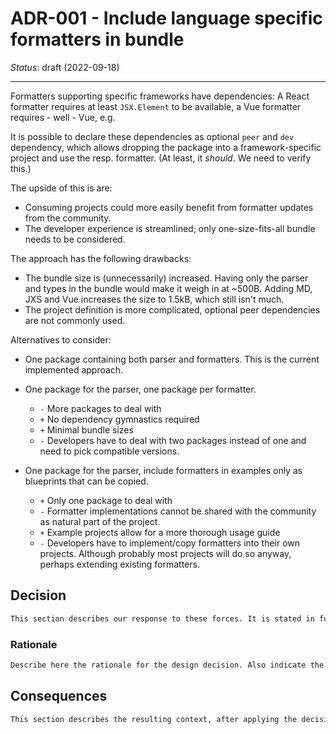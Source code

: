 # ADR-001 - Include language specific formatters in bundle

*Status*: draft (2022-09-18)

---

Formatters supporting specific frameworks have dependencies: A React formatter
requires at least `JSX.Element` to be available, a Vue formatter requires - well - Vue, e.g.

It is possible to declare these dependencies as optional `peer` and `dev`
dependency, which allows dropping the package into a framework-specific project
and use the resp. formatter. (At least, it *should*. We need to verify this.)

The upside of this is are:

* Consuming projects could more easily benefit from formatter updates from the
  community.
* The developer experience is streamlined; only one-size-fits-all bundle needs
  to be considered.

The approach has the following drawbacks:

* The bundle size is (unnecessarily) increased. Having only the parser and types
  in the bundle would make it weigh in at ~500B. Adding MD, JXS and Vue
  increases the size to 1.5kB, which still isn't much.
* The project definition is more complicated, optional peer dependencies are not
  commonly used.

Alternatives to consider:

* One package containing both parser and formatters. This is the current
  implemented approach.
* One package for the parser, one package per formatter.
  * `-` More packages to deal with
  * `+` No dependency gymnastics required
  * `+` Minimal bundle sizes
  * `-` Developers have to deal with two packages instead of one and need to
    pick compatible versions.

* One package for the parser, include formatters in examples only as blueprints
  that can be copied.
  * `+` Only one package to deal with
  * `-` Formatter implementations cannot be shared with the community as natural
    part of the project.
  * `+` Example projects allow for a more thorough usage guide
  * `-` Developers have to implement/copy formatters into their own projects.
    Although probably most projects will do so anyway, perhaps extending
    existing formatters.

## Decision

```txt
This section describes our response to these forces. It is stated in full sentences, with active voice. "We will …"
```

### Rationale

```txt
Describe here the rationale for the design decision. Also indicate the rationale for significant rejected alternatives. This section may also indicate assumptions, constraints, requirements, and results of evaluations and experiments.
```

## Consequences

```txt
This section describes the resulting context, after applying the decision. All consequences should be listed here, not just the "positive" ones. A particular decision may have positive, negative, and neutral consequences, but all of them affect the team and project in the future.
```
